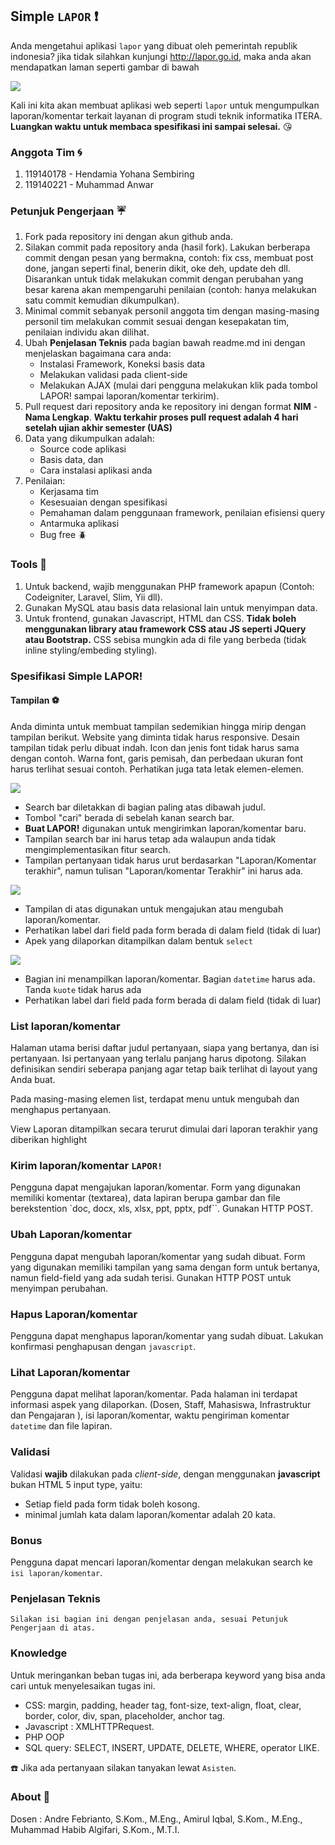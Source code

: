 ## Simple `LAPOR` :heavy_exclamation_mark:
Anda mengetahui aplikasi `lapor` yang dibuat oleh pemerintah republik indonesia? jika tidak silahkan kunjungi 
http://lapor.go.id, maka anda akan mendapatkan laman seperti gambar di bawah

![](tampilan/lapor.png)

Kali ini kita akan membuat aplikasi web seperti `lapor` untuk mengumpulkan laporan/komentar terkait layanan
di program studi teknik informatika ITERA.
**Luangkan waktu untuk membaca spesifikasi ini sampai selesai.** :kissing_heart:

### Anggota Tim :cyclone:
1. 119140178 - Hendamia Yohana Sembiring
2. 119140221 - Muhammad Anwar

### Petunjuk Pengerjaan :umbrella:
1. Fork pada repository ini dengan akun github anda.
2. Silakan commit pada repository anda (hasil fork). Lakukan berberapa commit dengan pesan yang bermakna,
contoh: fix css, membuat post done, jangan seperti final, benerin dikit, oke deh, update deh dll. 
Disarankan untuk tidak melakukan commit dengan perubahan yang besar karena akan mempengaruhi 
penilaian (contoh: hanya melakukan satu commit kemudian dikumpulkan).
3. Minimal commit sebanyak personil anggota tim dengan masing-masing personil tim melakukan commit sesuai dengan kesepakatan tim, penilaian individu akan dilihat.
4. Ubah **Penjelasan Teknis** pada bagian bawah readme.md ini dengan menjelaskan bagaimana cara anda:
   - Instalasi Framework, Koneksi basis data 
   - Melakukan validasi pada client-side
   - Melakukan AJAX (mulai dari pengguna melakukan klik pada tombol LAPOR! sampai laporan/komentar terkirim).
5. Pull request dari repository anda ke repository ini dengan 
format **NIM** - **Nama Lengkap**. **Waktu terkahir proses pull request adalah 4 hari setelah 
ujian akhir semester (UAS)**
6. Data yang dikumpulkan adalah:
   - Source code aplikasi
   - Basis data, dan
   - Cara instalasi aplikasi anda
7. Penilaian:
   - Kerjasama tim
   - Kesesuaian dengan spesifikasi
   - Pemahaman dalam penggunaan framework, penilaian efisiensi query
   - Antarmuka aplikasi
   - Bug free :beetle:
   
### Tools :hammer:
1. Untuk backend, wajib menggunakan PHP framework apapun (Contoh: Codeigniter, Laravel, Slim, Yii dll).
2. Gunakan MySQL atau basis data relasional lain untuk menyimpan data.
3. Untuk frontend, gunakan Javascript, HTML dan CSS. **Tidak boleh menggunakan library atau framework CSS atau JS seperti 
JQuery atau Bootstrap.** CSS sebisa mungkin ada di file yang berbeda (tidak inline styling/embeding styling).

### Spesifikasi Simple LAPOR!
#### Tampilan :soccer:
Anda diminta untuk membuat tampilan sedemikian hingga mirip dengan tampilan berikut. Website yang diminta tidak harus 
responsive. Desain tampilan tidak perlu dibuat indah. Icon dan jenis font tidak harus sama dengan contoh. Warna font, 
garis pemisah, dan perbedaan ukuran font harus terlihat sesuai contoh. Perhatikan juga tata letak elemen-elemen.

![](tampilan/utama.png)
- Search bar diletakkan di bagian paling atas dibawah judul.
- Tombol "cari" berada di sebelah kanan search bar.
- **Buat LAPOR!** digunakan untuk mengirimkan laporan/komentar baru.
- Tampilan search bar ini harus tetap ada walaupun anda tidak mengimplementasikan fitur search.
- Tampilan pertanyaan tidak harus urut berdasarkan "Laporan/Komentar terakhir", 
namun tulisan "Laporan/komentar Terakhir" ini harus ada.

![](tampilan/buat.png)
- Tampilan di atas digunakan untuk mengajukan atau mengubah laporan/komentar.
- Perhatikan label dari field pada form berada di dalam field (tidak di luar)
- Apek yang dilaporkan ditampilkan dalam bentuk `select`

![](tampilan/detail.png)
- Bagian ini menampilkan laporan/komentar. Bagian `datetime` harus ada. Tanda `kuote` tidak harus ada
- Perhatikan label dari field pada form berada di dalam field (tidak di luar)

### List laporan/komentar
Halaman utama berisi daftar judul pertanyaan, siapa yang bertanya, dan isi pertanyaan. Isi pertanyaan yang terlalu 
panjang harus dipotong. Silakan definisikan sendiri seberapa panjang agar tetap baik terlihat di layout yang Anda buat.

Pada masing-masing elemen list, terdapat menu untuk mengubah dan menghapus pertanyaan.

View Laporan ditampilkan secara terurut dimulai dari laporan terakhir yang diberikan highlight

### Kirim laporan/komentar `LAPOR!`
Pengguna dapat mengajukan laporan/komentar. Form yang digunakan memiliki komentar (textarea), 
data lapiran berupa gambar 
dan file berekstention `doc, docx, xls, xlsx, ppt, pptx, pdf``. Gunakan HTTP POST.

### Ubah Laporan/komentar
Pengguna dapat mengubah laporan/komentar yang sudah dibuat. Form yang digunakan memiliki tampilan yang sama dengan 
form untuk bertanya, namun field-field yang ada sudah terisi. Gunakan HTTP POST untuk menyimpan perubahan.

### Hapus Laporan/komentar
Pengguna dapat menghapus laporan/komentar yang sudah dibuat. Lakukan konfirmasi penghapusan dengan `javascript`.

### Lihat Laporan/komentar
Pengguna dapat melihat laporan/komentar. Pada halaman ini terdapat informasi aspek yang dilaporkan.
(Dosen, Staff, Mahasiswa, Infrastruktur dan Pengajaran ), isi laporan/komentar, waktu pengiriman komentar `datetime` 
dan file lapiran. 

### Validasi
Validasi **wajib** dilakukan pada *client-side*, dengan menggunakan **javascript** bukan HTML 5 input type, yaitu:
- Setiap field pada form tidak boleh kosong.
- minimal jumlah kata dalam laporan/komentar adalah 20 kata.

### Bonus
Pengguna dapat mencari laporan/komentar dengan melakukan search ke `isi laporan/komentar`.

### Penjelasan Teknis
`Silakan isi bagian ini dengan penjelasan anda, sesuai Petunjuk Pengerjaan di atas.`

### Knowledge
Untuk meringankan beban tugas ini, ada berberapa keyword yang bisa anda cari untuk menyelesaikan tugas ini.
- CSS: margin, padding, header tag, font-size, text-align, float, clear, border, color, div, span, placeholder, 
anchor tag.
- Javascript : XMLHTTPRequest.
- PHP OOP
- SQL query: SELECT, INSERT, UPDATE, DELETE, WHERE, operator LIKE.

:telephone: Jika ada pertanyaan silakan tanyakan lewat `Asisten`.

### About :honeybee:

Dosen       : Andre Febrianto, S.Kom., M.Eng., Amirul Iqbal, S.Kom., M.Eng., Muhammad Habib Algifari, S.Kom., M.T.I.
